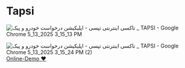 # Tapsi
![تاکسی اینترنتی تپسی - اپلیکیشن درخواست خودرو و پیک _ TAPSI - Google Chrome 5_13_2025 3_15_13 PM](https://github.com/user-attachments/assets/aef28572-5004-4c92-80a3-27e103474153)

![تاکسی اینترنتی تپسی - اپلیکیشن درخواست خودرو و پیک _ TAPSI - Google Chrome 5_13_2025 3_15_24 PM (2)](https://github.com/user-attachments/assets/05574d29-b21e-4573-8c9f-c7f299cd477e)
<a href="https://mahdibakhtiariweb.github.io/Tapsi/"> Online-Demo ❤️ </a>
